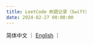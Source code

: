 ```yaml
---
title: LeetCode 刷题记录（Swift）
date: 2024-02-27 00:00:00
---
```


简体中文 ｜ [English](leetcode/index-en) ｜ [![]()]()


